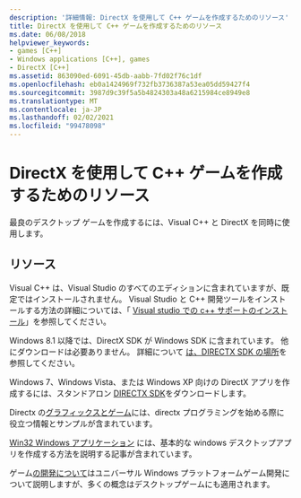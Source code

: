 ```yaml
---
description: '詳細情報: DirectX を使用して C++ ゲームを作成するためのリソース'
title: DirectX を使用して C++ ゲームを作成するためのリソース
ms.date: 06/08/2018
helpviewer_keywords:
- games [C++]
- Windows applications [C++], games
- DirectX [C++]
ms.assetid: 863090ed-6091-45db-aabb-7fd02f76c1df
ms.openlocfilehash: eb0a1424969f732fb3736387a53ea05dd59427f4
ms.sourcegitcommit: 3987d9c39f5a5b4824303a48a6215984ce8949e8
ms.translationtype: MT
ms.contentlocale: ja-JP
ms.lasthandoff: 02/02/2021
ms.locfileid: "99478098"
---
```

# <a name="resources-for-creating-a-c-game-using-directx"></a>DirectX を使用して C++ ゲームを作成するためのリソース

最良のデスクトップ ゲームを作成するには、Visual C++ と DirectX を同時に使用します。

## <a name="resources"></a>リソース

Visual C++ は、Visual Studio のすべてのエディションに含まれていますが、既定ではインストールされません。 Visual Studio と C++ 開発ツールをインストールする方法の詳細については、「 [Visual studio での c++ サポートのインストール](../build/vscpp-step-0-installation.md)」を参照してください。

Windows 8.1 以降では、DirectX SDK が Windows SDK に含まれています。 他にダウンロードは必要ありません。 詳細について [は、DIRECTX SDK の場所](/windows/win32/directx-sdk--august-2009-)を参照してください。

Windows 7、Windows Vista、または Windows XP 向けの DirectX アプリを作成するには、スタンドアロン [DIRECTX SDK](https://download.cnet.com/DirectX-Software-Development-Kit-June-2010/3000-2069_4-75453831.html)をダウンロードします。

Directx の[グラフィックスとゲーム](/windows/win32/directx)には、directx プログラミングを始める際に役立つ情報とサンプルが含まれています。

[Win32 Windows アプリケーション](./desktop-applications-visual-cpp.md) には、基本的な windows デスクトップアプリを作成する方法を説明する記事が含まれています。

ゲーム[の開発について](/windows/uwp/gaming/getting-started)はユニバーサル Windows プラットフォームゲーム開発について説明しますが、多くの概念はデスクトップゲームにも適用されます。
